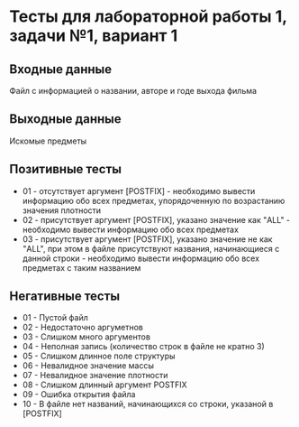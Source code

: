 # Тесты для лабораторной работы 1, задачи №1, вариант 1

## Входные данные

Файл с информацией о названии, авторе и годе выхода фильма

## Выходные данные

Искомые предметы

## Позитивные тесты

* 01 - отсутствует аргумент [POSTFIX] - необходимо вывести информацию обо всех предметах, упорядоченную по возрастанию значения плотности
* 02 - присутствует аргумент [POSTFIX], указано значение как "ALL" - необходимо вывести информацию обо всех предметах
* 03 - присутствует аргумент [POSTFIX], указано значение не как "ALL", при этом в файле присутствуют названия, начинающиеся с данной строки - необходимо вывести информацию обо всех предметах с таким названием


## Негативные тесты

* 01 - Пустой файл
* 02 - Недостаточно аргуметнов
* 03 - Cлишком много аргументов
* 04 - Неполная запись (количество строк в файле не кратно 3)
* 05 - Слишком длинное поле структуры
* 06 - Невалидное значение массы
* 07 - Невалидное значение плотности
* 08 - Слишком длинный аргумент POSTFIX
* 09 - Ошибка открытия файла
* 10 - В файле нет названий, начинающихся со строки, указаной в [POSTFIX]
